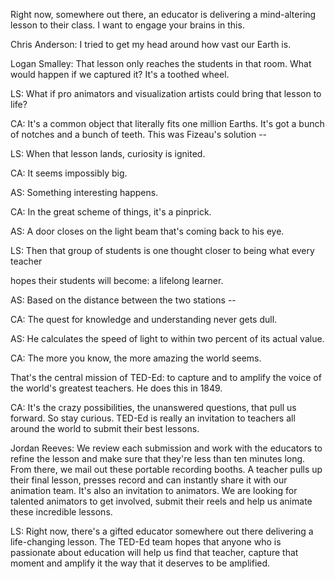 
Right now, somewhere out there,
an educator is delivering
a mind-altering lesson to their class.
I want to engage your brains in this.

Chris Anderson: I tried to get
my head around how vast our Earth is.

Logan Smalley: That lesson only reaches
the students in that room.
What would happen if we captured it?
It&#39;s a toothed wheel.

LS: What if pro animators
and visualization artists
could bring that lesson to life?

CA: It&#39;s a common object
that literally fits one million Earths.
It&#39;s got a bunch of notches
and a bunch of teeth.
This was Fizeau&#39;s solution --

LS: When that lesson lands,
curiosity is ignited.

CA: It seems impossibly big.

AS: Something interesting happens.

CA: In the great scheme
of things, it&#39;s a pinprick.

AS: A door closes on the light beam
that&#39;s coming back to his eye.

LS: Then that group of students
is one thought closer
to being what every teacher

hopes their students will become:
a lifelong learner.

AS: Based on the distance
between the two stations --

CA: The quest for knowledge
and understanding never gets dull.

AS: He calculates the speed of light
to within two percent of its actual value.

CA: The more you know,
the more amazing the world seems.

That&#39;s the central mission of TED-Ed:
to capture and to amplify
the voice of the world&#39;s
greatest teachers.
He does this in 1849.

CA: It&#39;s the crazy possibilities,
the unanswered questions,
that pull us forward.
So stay curious.
TED-Ed is really an invitation
to teachers all around the world
to submit their best lessons.

Jordan Reeves: We review each submission
and work with the educators
to refine the lesson and make sure
that they&#39;re less than ten minutes long.
From there, we mail out
these portable recording booths.
A teacher pulls up their final lesson,
presses record and can instantly share it
with our animation team.
It&#39;s also an invitation to animators.
We are looking for talented animators
to get involved, submit their reels
and help us animate
these incredible lessons.

LS: Right now, there&#39;s a gifted educator
somewhere out there
delivering a life-changing lesson.
The TED-Ed team hopes that anyone
who is passionate about education
will help us find that teacher,
capture that moment and amplify it
the way that it deserves to be amplified.
